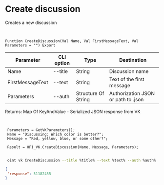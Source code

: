 ﻿---
sidebar_position: 1
---

# Create discussion
 Creates a new discussion


<br/>


`Function CreateDiscussion(Val Name, Val FirstMessageText, Val Parameters = "") Export`

 | Parameter | CLI option | Type | Destination |
 |-|-|-|-|
 | Name | --title | String | Discussion name |
 | FirstMessageText | --text | String | Text of the first message |
 | Parameters | --auth | Structure Of String | Authorization JSON or path to .json |

 
 Returns: Map Of KeyAndValue - Serialized JSON response from VK

<br/>




```bsl title="Code example"
 Parameters = GetVKParameters();
 Name = "Discussing: Which color is better?";
 Message = "Red, yellow, blue, or some other?";
 
 Result = OPI_VK.CreateDiscussion(Name, Message, Parameters);
```
	


```sh title="CLI command example"
 
 oint vk CreateDiscussion --title %title% --text %text% --auth %auth%

```

```json title="Result"
{
 "response": 51182455
}
```
